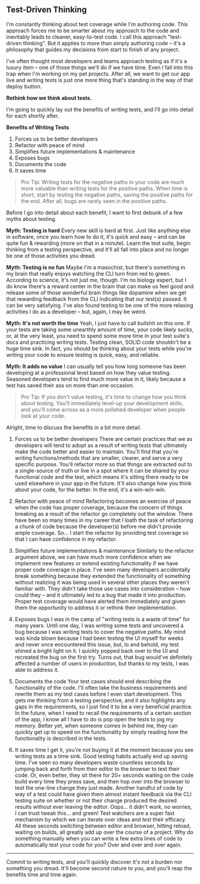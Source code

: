 ## Test-Driven Thinking

I'm constantly thinking about test coverage while I'm authoring code. This approach forces me to be smarter about my approach to the code and inevitably leads to cleaner, easy-to-test code. I call this approach "test-driven thinking". But it applies to more than simply authoring code – it's a philosophy that guides my decisions from start to finish of any project.

I've often thought most developers and teams approach testing as if it's a luxury item – one of those things we'll do if we have time. Even I fall into this trap when I'm working on my pet projects. After all, we want to get our app live and writing tests is just one more thing that's standing in the way of that deploy button.

**Rethink how we think about tests.**

I'm going to quickly lay out the benefits of writing tests, and I'll go into detail for each shortly after.

**Benefits of Writing Tests**
1. Forces us to be better developers
2. Refactor with peace of mind
3. Simplifies future implementations & maintenance
4. Exposes bugs
5. Documents the code
6. It saves time

> Pro Tip:
Writing tests for the negative paths in your code are much more valuable than writing tests for the positive paths. When time is short, start by testing the negative paths, saving the positive paths for the end. After all, bugs are rarely seen in the positive paths.

Before I go into detail about each benefit, I want to first debunk of a few myths about testing.

**Myth: Testing is hard**
Every new skill is hard at first. Just like anything else in software, once you learn how to do it, it's quick and easy – and can be quite fun & rewarding (more on that in a minute). Learn the test suite, begin thinking from a testing perspective, and it'll all fall into place and no longer be one of those activities you dread.

**Myth: Testing is no fun**
Maybe I'm a masochist, but there's something in my brain that really enjoys watching the CLI turn from red to green. According to science, it's not just me, though. I'm no biology expert, but I do know there's a reward center in the brain that can make us feel good and release some of those wonderful brain things like dopamine when we get that rewarding feedback from the CLI indicating that our test(s) passed. It can be very satisfying. I've also found testing to be one of the more relaxing activities I do as a developer – but, again, I may be weird.

**Myth: It's not worth the time**
Yeah, I just have to call bullshit on this one. If your tests are taking some unearthly amount of time, your code likely sucks, or, at the very least, you need to spend some more time in your test suite's docs and practicing writing tests. Testing clean, SOLID code shouldn't be a huge time sink. In fact, you should be thinking about your tests while you're writing your code to ensure testing is quick, easy, and reliable.

**Myth: It adds no value**
I can usually tell you how long someone has been developing at a professional level based on how they value testing. Seasoned developers tend to find much more value in it, likely because a test has saved their ass on more than one occasion.

> Pro Tip:
If you don't value testing, it's time to change how you think about testing. You'll immediately level-up your development skills, and you'll come across as a more polished developer when people look at your code.

Alright, time to discuss the benefits in a bit more detail.

1. Forces us to be better developers
There are certain practices that we as developers will tend to adopt as a result of writing tests that ultimately make the code better and easier to maintain. You'll find that you're writing functions/methods that are smaller, clearer, and serve a very specific purpose. You'll refactor more so that things are extracted out to a single-source of truth or live in a spot where it can be shared by your functional code and the test, which means it's sitting there ready to be used elsewhere in your app in the future. It'll also change how you think about your code, for the better. In the end, it's a win-win-win.

2. Refactor with peace of mind
Refactoring becomes an exercise of peace when the code has proper coverage, because the concern of things breaking as a result of the refactor go completely out the window. There have been so many times in my career that I loath the task of refactoring a chunk of code because the developer(s) before me didn't provide ample coverage. So... I start the refactor by providing test coverage so that I can have confidence in my refactor.

3. Simplifies future implementations & maintenance
Similarly to the refactor argument above, we can have much more confidence when we implement new features or extend existing functionality if we have proper code coverage in place. I've seen many developers accidentally break something because they extended the functionality of something without realizing it was being used in several other places they weren't familiar with. They didn't take those use cases into consideration – how could they – and it ultimately led to a bug that made it into production. Proper test coverage would have alerted them immediately and given them the opportunity to address it or rethink their implementation.

4. Exposes bugs
I was in the camp of "writing tests is a waste of time" for many years. Until one day, I was writing some tests and uncovered a bug because I was writing tests to cover the negative paths. My mind was kinda blown because I had been testing the UI myself for weeks and never once encountered this issue, but, lo and behold, my test shined a bright light on it. I quickly popped back over to the UI and recreated the bug on the first try. Turns out, that bug would've definitely affected a number of users in production, but thanks to my tests, I was able to address it.

5. Documents the code
Your test cases should end describing the functionality of the code. I'll often take the business requirements and rewrite them as my test cases before I even start development. This gets me thinking from a testing perspective, and it also highlights any gaps in the requirements, so I just find it to be a very beneficial practice. In the future, when I need to recall the requirements of a certain section of the app, I know all I have to do is pop open the tests to jog my memory. Better yet, when someone comes in behind me, they can quickly get up to speed on the functionality by simply reading how the functionality is described in the tests.

6. It saves time
I get it, you're not buying it at the moment because you see writing tests as a time sink. Good testing habits actually end up saving time. I've seen so many developers waste countless seconds by jumping back and forth from their editor to the browser to test their code. Or, even better, they sit there for 20+ seconds waiting on the code build every time they press save, and then hop over into the browser to test the one-line change they just made. Another handful of code by way of a test could have given them almost instant feedback via the CLI testing suite on whether or not their change produced the desired results without ever leaving the editor. Oops... it didn't work, no worries, I can trust tweak this... and green! Test watchers are a super fast mechanism by which we can iterate over ideas and *test* their efficacy. All these seconds switching between editor and browser, hitting reload, waiting on builds, all greatly add up over the course of a project. Why do something manually when you can write a few extra lines of code to automatically test your code for you? Over and over and over again.

---

Commit to writing tests, and you'll quickly discover it's not a burden nor something you dread. It'll become second nature to you, and you'll reap the benefits time and time again.
